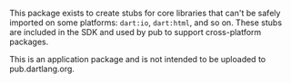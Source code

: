 This package exists to create stubs for core libraries that can't be safely
imported on some platforms: `dart:io`, `dart:html`, and so on. These stubs are
included in the SDK and used by pub to support cross-platform packages.

This is an application package and is not intended to be uploaded to
pub.dartlang.org.
